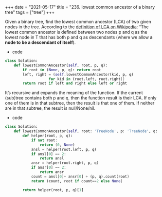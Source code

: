+++
date = "2021-05-17"
title = "236. lowest common ancestor of a binary tree"
tags = ["tree"]
+++


Given a binary tree, find the lowest common ancestor (LCA) of two given nodes in the tree.
According to the [definition of LCA on Wikipedia](https://en.wikipedia.org/wiki/Lowest_common_ancestor): “The lowest common ancestor is defined between two nodes p and q as the lowest node in T that has both p and q as descendants (where we allow **a node to be a descendant of itself**).

- code
```py
class Solution:
    def lowestCommonAncestor(self, root, p, q):
        if root in (None, p, q): return root
        left, right = (self.lowestCommonAncestor(kid, p, q)
                    for kid in (root.left, root.right))
        return root if left and right else left or right

```
 It’s recursive and expands the meaning of the function. If the current (sub)tree contains both p and q, then the function result is their LCA. If only one of them is in that subtree, then the result is that one of them. If neither are in that subtree, the result is null/None/nil.
- code
```py
class Solution:
    def lowestCommonAncestor(self, root: 'TreeNode', p: 'TreeNode', q: 'TreeNode') -> 'TreeNode':
        def helper(root, p, q):
            if not root:
                return (0, None)
            ansl = helper(root.left, p, q)
            if ansl[0] == 2:
                return ansl
            ansr = helper(root.right, p, q)
            if ansr[0] == 2:
                return ansr
            count = ansl[0]+ ansr[0] + (p, q).count(root)
            return (count, root if count==2 else None)

        return helper(root, p, q)[1]

```
